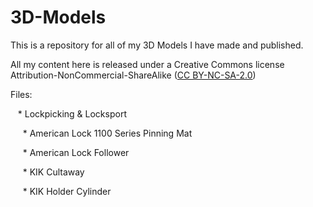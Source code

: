 # 3D-Models
This is a repository for all of my 3D Models I have made and published.

All my content here is released under a Creative Commons license Attribution-NonCommercial-ShareAlike ([CC BY-NC-SA-2.0](https://creativecommons.org/licenses/by-nc-sa/2.0/))

Files:

&nbsp;&nbsp; * Lockpicking & Locksport

&nbsp;&nbsp;&nbsp;&nbsp; * American Lock 1100 Series Pinning Mat

&nbsp;&nbsp;&nbsp;&nbsp; * American Lock Follower

&nbsp;&nbsp;&nbsp;&nbsp; * KIK Cultaway

&nbsp;&nbsp;&nbsp;&nbsp; * KIK Holder Cylinder
